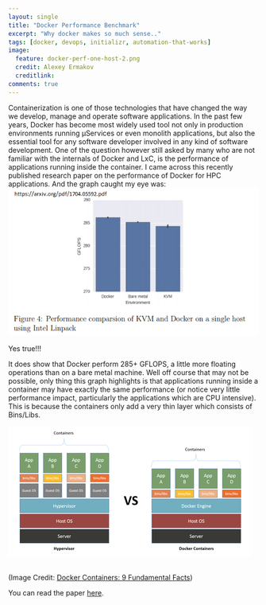 ```yaml
---
layout: single
title: "Docker Performance Benchmark"
excerpt: "Why docker makes so much sense.."
tags: [docker, devops, initializr, automation-that-works]
image:
  feature: docker-perf-one-host-2.png
  credit: Alexey Ermakov
  creditlink: 
comments: true
---
```


Containerization is one of those technologies that have changed the way we develop, manage and operate software applications.
In the past few years, Docker has become most widely used tool not only in production environments running µServices or even monolith applications, but also the essential tool for any software developer involved in any kind of software development.
One of the question however still asked by many who are not familiar with the internals of Docker and LxC, is the performance of applications running inside the container.
I came across this recently published research paper on the performance of Docker for HPC applications. And the graph caught my eye was:</br>
![Alt](/assets/images/docker-perf-one-host.png "Docker Performance 1-Host Benchmark") 

Yes true!!!

It does show that Docker perform 285+ GFLOPS, a little more floating operations than on a bare metal machine. Well off course that may not be possible, only thing this graph highlights is that applications running inside a container may have exactly the same performance (or notice very little performance impact, particularly the applications which are CPU intensive).
This is because the containers only add a very thin layer which consists of Bins/Libs.

![Alt](/assets/images/docker-teardown-02-architecture.png "Docker Performance 1-Host Benchmark")
 
<br>(Image Credit: <a href="http://www.networkcomputing.com/data-centers/docker-containers-9-fundamental-facts/1537300193">Docker Containers: 9 Fundamental Facts</a>)

You can read the paper <a href="https://arxiv.org/pdf/1704.05592.pdf">here</a>.    
